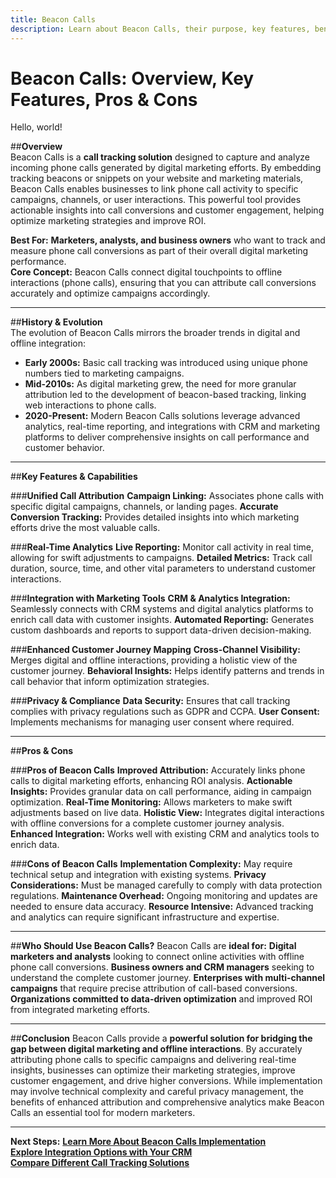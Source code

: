 ```yaml
---
title: Beacon Calls
description: Learn about Beacon Calls, their purpose, key features, benefits, and how they enhance call tracking in digital marketing.
---
```


# **Beacon Calls: Overview, Key Features, Pros & Cons**

Hello, world!

##**Overview**  
Beacon Calls is a **call tracking solution** designed to capture and analyze incoming phone calls generated by digital marketing efforts. By embedding tracking beacons or snippets on your website and marketing materials, Beacon Calls enables businesses to link phone call activity to specific campaigns, channels, or user interactions. This powerful tool provides actionable insights into call conversions and customer engagement, helping optimize marketing strategies and improve ROI.

 **Best For:** **Marketers, analysts, and business owners** who want to track and measure phone call conversions as part of their overall digital marketing performance.  
 **Core Concept:** Beacon Calls connect digital touchpoints to offline interactions (phone calls), ensuring that you can attribute call conversions accurately and optimize campaigns accordingly.

---

##**History & Evolution**  
The evolution of Beacon Calls mirrors the broader trends in digital and offline integration:

- **Early 2000s:** Basic call tracking was introduced using unique phone numbers tied to marketing campaigns.
- **Mid-2010s:** As digital marketing grew, the need for more granular attribution led to the development of beacon-based tracking, linking web interactions to phone calls.
- **2020-Present:** Modern Beacon Calls solutions leverage advanced analytics, real-time reporting, and integrations with CRM and marketing platforms to deliver comprehensive insights on call performance and customer behavior.

---

##**Key Features & Capabilities**

###**Unified Call Attribution**
 **Campaign Linking:** Associates phone calls with specific digital campaigns, channels, or landing pages.
 **Accurate Conversion Tracking:** Provides detailed insights into which marketing efforts drive the most valuable calls.

###**Real-Time Analytics**
 **Live Reporting:** Monitor call activity in real time, allowing for swift adjustments to campaigns.
 **Detailed Metrics:** Track call duration, source, time, and other vital parameters to understand customer interactions.

###**Integration with Marketing Tools**
 **CRM & Analytics Integration:** Seamlessly connects with CRM systems and digital analytics platforms to enrich call data with customer insights.
 **Automated Reporting:** Generates custom dashboards and reports to support data-driven decision-making.

###**Enhanced Customer Journey Mapping**
 **Cross-Channel Visibility:** Merges digital and offline interactions, providing a holistic view of the customer journey.
 **Behavioral Insights:** Helps identify patterns and trends in call behavior that inform optimization strategies.

###**Privacy & Compliance**
 **Data Security:** Ensures that call tracking complies with privacy regulations such as GDPR and CCPA.
 **User Consent:** Implements mechanisms for managing user consent where required.

---

##**Pros & Cons**

###**Pros of Beacon Calls**
 **Improved Attribution:** Accurately links phone calls to digital marketing efforts, enhancing ROI analysis.
 **Actionable Insights:** Provides granular data on call performance, aiding in campaign optimization.
 **Real-Time Monitoring:** Allows marketers to make swift adjustments based on live data.
 **Holistic View:** Integrates digital interactions with offline conversions for a complete customer journey analysis.
 **Enhanced Integration:** Works well with existing CRM and analytics tools to enrich data.

###**Cons of Beacon Calls**
 **Implementation Complexity:** May require technical setup and integration with existing systems.
 **Privacy Considerations:** Must be managed carefully to comply with data protection regulations.
 **Maintenance Overhead:** Ongoing monitoring and updates are needed to ensure data accuracy.
 **Resource Intensive:** Advanced tracking and analytics can require significant infrastructure and expertise.

---

##**Who Should Use Beacon Calls?**
Beacon Calls are **ideal for:**
 **Digital marketers and analysts** looking to connect online activities with offline phone call conversions.
 **Business owners and CRM managers** seeking to understand the complete customer journey.
 **Enterprises with multi-channel campaigns** that require precise attribution of call-based conversions.
 **Organizations committed to data-driven optimization** and improved ROI from integrated marketing efforts.

---

##**Conclusion**
Beacon Calls provide a **powerful solution for bridging the gap between digital marketing and offline interactions**. By accurately attributing phone calls to specific campaigns and delivering real-time insights, businesses can optimize their marketing strategies, improve customer engagement, and drive higher conversions. While implementation may involve technical complexity and careful privacy management, the benefits of enhanced attribution and comprehensive analytics make Beacon Calls an essential tool for modern marketers.

---

 **Next Steps:**
 **[Learn More About Beacon Calls Implementation](#)**  
 **[Explore Integration Options with Your CRM](#)**  
 **[Compare Different Call Tracking Solutions](#)**
